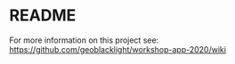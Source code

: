 # README

For more information on this project see: https://github.com/geoblacklight/workshop-app-2020/wiki
